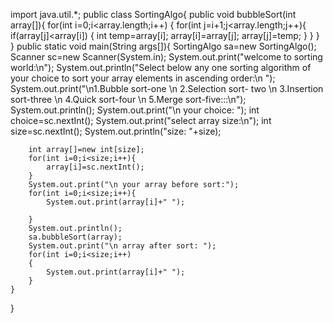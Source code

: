 import java.util.*;
public class SortingAlgo{
    public void bubbleSort(int array[]){
    for(int i=0;i<array.length;i++)
    {
        for(int j=i+1;j<array.length;j++){
            if(array[j]<array[i])
            {
                int temp=array[i];
                array[i]=array[j];
                array[j]=temp;
            }
        }
    }
    }
    public static void main(String args[]){
        SortingAlgo sa=new SortingAlgo();
        Scanner sc=new Scanner(System.in);
        System.out.print("welcome to sorting world:\n");
        System.out.println("Select below any one sorting algorithm of your choice to sort your array elements in ascending order:\n ");
        System.out.print("\n1.Bubble sort-one \n 2.Selection sort- two \n 3.Insertion sort-three \n 4.Quick sort-four \n 5.Merge sort-five:::\n");
        System.out.println();
        System.out.print("\n your choice: ");
        int choice=sc.nextInt();
        System.out.print("select array size:\n");
        int size=sc.nextInt();
        System.out.println("size: "+size);
        
        int array[]=new int[size];
        for(int i=0;i<size;i++){
            array[i]=sc.nextInt();
        }
        System.out.print("\n your array before sort:");
        for(int i=0;i<size;i++){
            System.out.print(array[i]+" ");
            
        }
        System.out.println();
        sa.bubbleSort(array);
        System.out.print("\n array after sort: ");
        for(int i=0;i<size;i++)
        {
            System.out.print(array[i]+" ");
        }
    }
}
